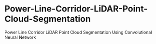 # Power-Line-Corridor-LiDAR-Point-Cloud-Segmentation
Power Line Corridor LiDAR Point Cloud Segmentation Using Convolutional Neural Network
